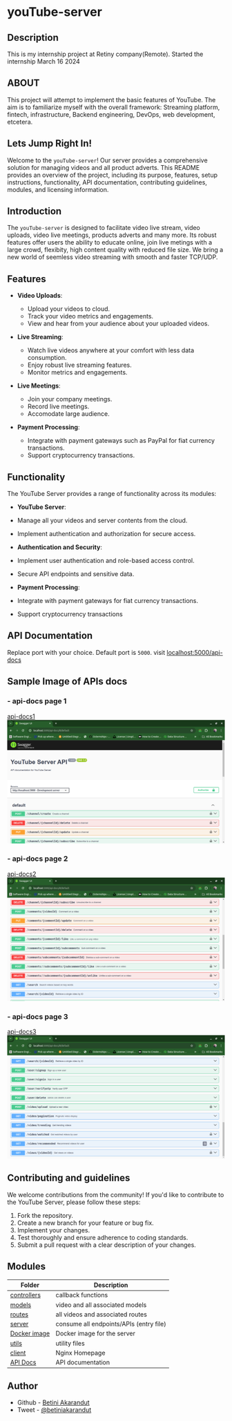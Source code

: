 # youTube-server

## Description
This is my internship project at Retiny company(Remote). Started the internship March 16 2024

## ABOUT
This project will attempt to implement the basic features of YouTube. The aim is to familiarize myself with the overall framework: Streaming platform, fintech, infrastructure, Backend engineering, DevOps, web development, etcetera.

## Lets Jump Right In!

Welcome to the `youTube-server`! Our server provides a comprehensive solution for managing videos and all product adverts. This README provides an overview of the project, including its purpose, features, setup instructions, functionality, API documentation, contributing guidelines, modules, and licensing information.

## Introduction

The `youTube-server` is designed to facilitate video live stream, video uploads, video live meetings, products adverts and many more. Its robust features offer users the ability to educate online, join live metings with a large crowd, flexibity, high content quality with reduced file size. We bring a new world of seemless video streaming with smooth and faster TCP/UDP.

## Features

- **Video Uploads**:
  - Upload your videos to cloud.
  - Track your video metrics and engagements.
  - View and hear from your audience about your uploaded videos.

- **Live Streaming**:
  - Watch live videos anywhere at your comfort with less data consumption.
  - Enjoy robust live streaming features.
  - Monitor metrics and engagements.

- **Live Meetings**:
  - Join your company meetings.
  - Record live meetings.
  - Accomodate large audience.

- **Payment Processing**:
  - Integrate with payment gateways such as PayPal for fiat currency transactions.
  - Support cryptocurrency transactions.

## Functionality

The YouTube Server provides a range of functionality across its modules:

- **YouTube Server**:
- Manage all your videos and server contents from the cloud.
- Implement authentication and authorization for secure access.

- **Authentication and Security**:
- Implement user authentication and role-based access control.
- Secure API endpoints and sensitive data.

- **Payment Processing**:
- Integrate with payment gateways for fiat currency transactions.
- Support cryptocurrency transactions

## API Documentation
Replace port with your choice. Default port is `5000`.
visit [localhost:5000/api-docs](http://localhost:5000/api-docs)

## Sample Image of APIs docs
### - **api-docs page 1**
[api-docs1](./assets/api-docs1.png) <br>
<img src="./assets/api-docs1.png">

### - **api-docs page 2**
[api-docs2](./assets/api-docs2.png) <br>
<img src="./assets/api-docs2.png">

### - **api-docs page 3**
[api-docs3](./assets/api-docs3.png) <br>
<img src="./assets/api-docs3.png">
## Contributing and guidelines

We welcome contributions from the community! If you'd like to contribute to the YouTube Server, please follow these steps:

1. Fork the repository.
2. Create a new branch for your feature or bug fix.
3. Implement your changes.
4. Test thoroughly and ensure adherence to coding standards.
5. Submit a pull request with a clear description of your changes.

## Modules
| Folder | Description |
|--------|-------------|
|[controllers](./controllers/) | callback functions |
| [models](./models/) | video and all associated models |
| [routes](./routes/) | all videos and associated routes |
| [server](./server.js) | consume all endpoints/APIs (entry file) |
| [Docker image](./Dockerfile) | Docker image for the server |
| [utils](./utils/)  | utility files |
| [client](./client/) | Nginx Homepage |
| [API Docs](./swagger.js) | API documentation |



## Author
- Github - [Betini Akarandut](https://github.com/betiniakarandut)
- Tweet - [@betiniakarandut](https://twitter.com/betiniakarandut)

